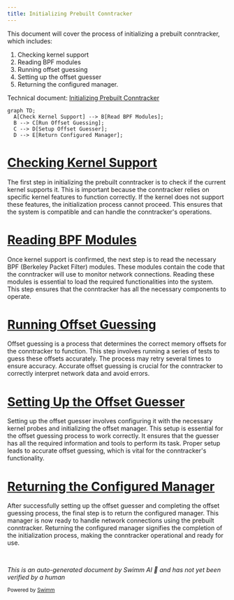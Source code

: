 ```yaml
---
title: Initializing Prebuilt Conntracker
---
```

This document will cover the process of initializing a prebuilt conntracker, which includes:

1. Checking kernel support
2. Reading BPF modules
3. Running offset guessing
4. Setting up the offset guesser
5. Returning the configured manager.

Technical document: <SwmLink doc-title="Initializing Prebuilt Conntracker">[Initializing Prebuilt Conntracker](/.swm/initializing-prebuilt-conntracker.mi23ngfb.sw.md)</SwmLink>

```mermaid
graph TD;
  A[Check Kernel Support] --> B[Read BPF Modules];
  B --> C[Run Offset Guessing];
  C --> D[Setup Offset Guesser];
  D --> E[Return Configured Manager];
```

# [Checking Kernel Support](https://app.swimm.io/repos/Z2l0aHViJTNBJTNBZGF0YWRvZy1hZ2VudCUzQSUzQVN3aW1tLURlbW8=/docs/mi23ngfb#getprebuiltconntracker)

The first step in initializing the prebuilt conntracker is to check if the current kernel supports it. This is important because the conntracker relies on specific kernel features to function correctly. If the kernel does not support these features, the initialization process cannot proceed. This ensures that the system is compatible and can handle the conntracker's operations.

# [Reading BPF Modules](https://app.swimm.io/repos/Z2l0aHViJTNBJTNBZGF0YWRvZy1hZ2VudCUzQSUzQVN3aW1tLURlbW8=/docs/mi23ngfb#getprebuiltconntracker)

Once kernel support is confirmed, the next step is to read the necessary BPF (Berkeley Packet Filter) modules. These modules contain the code that the conntracker will use to monitor network connections. Reading these modules is essential to load the required functionalities into the system. This step ensures that the conntracker has all the necessary components to operate.

# [Running Offset Guessing](https://app.swimm.io/repos/Z2l0aHViJTNBJTNBZGF0YWRvZy1hZ2VudCUzQSUzQVN3aW1tLURlbW8=/docs/mi23ngfb#runoffsetguessing)

Offset guessing is a process that determines the correct memory offsets for the conntracker to function. This step involves running a series of tests to guess these offsets accurately. The process may retry several times to ensure accuracy. Accurate offset guessing is crucial for the conntracker to correctly interpret network data and avoid errors.

# [Setting Up the Offset Guesser](https://app.swimm.io/repos/Z2l0aHViJTNBJTNBZGF0YWRvZy1hZ2VudCUzQSUzQVN3aW1tLURlbW8=/docs/mi23ngfb#setupoffsetguesser)

Setting up the offset guesser involves configuring it with the necessary kernel probes and initializing the offset manager. This setup is essential for the offset guessing process to work correctly. It ensures that the guesser has all the required information and tools to perform its task. Proper setup leads to accurate offset guessing, which is vital for the conntracker's functionality.

# [Returning the Configured Manager](https://app.swimm.io/repos/Z2l0aHViJTNBJTNBZGF0YWRvZy1hZ2VudCUzQSUzQVN3aW1tLURlbW8=/docs/mi23ngfb#getprebuiltconntracker)

After successfully setting up the offset guesser and completing the offset guessing process, the final step is to return the configured manager. This manager is now ready to handle network connections using the prebuilt conntracker. Returning the configured manager signifies the completion of the initialization process, making the conntracker operational and ready for use.

&nbsp;

*This is an auto-generated document by Swimm AI 🌊 and has not yet been verified by a human*

<SwmMeta version="3.0.0" repo-id="Z2l0aHViJTNBJTNBZGF0YWRvZy1hZ2VudCUzQSUzQVN3aW1tLURlbW8=" repo-name="datadog-agent"><sup>Powered by [Swimm](/)</sup></SwmMeta>
